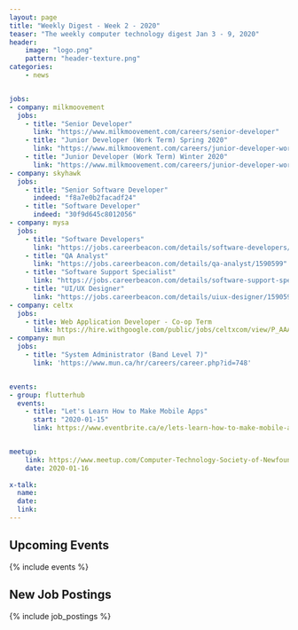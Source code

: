 ```yaml
---
layout: page
title: "Weekly Digest - Week 2 - 2020"
teaser: "The weekly computer technology digest Jan 3 - 9, 2020"
header:
    image: "logo.png"
    pattern: "header-texture.png"
categories:
    - news


jobs:
- company: milkmoovement
  jobs:
    - title: "Senior Developer"
      link: "https://www.milkmoovement.com/careers/senior-developer"
    - title: "Junior Developer (Work Term) Spring 2020"
      link: "https://www.milkmoovement.com/careers/junior-developer-work-term-spring-2020"
    - title: "Junior Developer (Work Term) Winter 2020"
      link: "https://www.milkmoovement.com/careers/junior-developer-work-term-winter-2020"
- company: skyhawk
  jobs:
    - title: "Senior Software Developer"
      indeed: "f8a7e0b2facadf24"
    - title: "Software Developer"
      indeed: "30f9d645c8012056"
- company: mysa
  jobs:
    - title: "Software Developers"
      link: "https://jobs.careerbeacon.com/details/software-developers/1590990"
    - title: "QA Analyst"
      link: "https://jobs.careerbeacon.com/details/qa-analyst/1590599"
    - title: "Software Support Specialist"
      link: "https://jobs.careerbeacon.com/details/software-support-specialist/1590598"
    - title: "UI/UX Designer"
      link: "https://jobs.careerbeacon.com/details/uiux-designer/1590597"
- company: celtx
  jobs:
    - title: Web Application Developer - Co-op Term
      link: https://hire.withgoogle.com/public/jobs/celtxcom/view/P_AAAAAAGAABPJ0aCIhJhygY
- company: mun
  jobs:
    - title: "System Administrator (Band Level 7)"
      link: 'https://www.mun.ca/hr/careers/career.php?id=748'


events:
- group: flutterhub
  events:
    - title: "Let's Learn How to Make Mobile Apps"
      start: "2020-01-15"
      link: https://www.eventbrite.ca/e/lets-learn-how-to-make-mobile-apps-tickets-86042899629


meetup:
    link: https://www.meetup.com/Computer-Technology-Society-of-Newfoundland-and-Labrador/events/ddlmkrybccbvb/
    date: 2020-01-16
  
x-talk:
  name:
  date:
  link:
---
```


## Upcoming Events
{% include events %}

## New Job Postings
{% include job_postings %}
